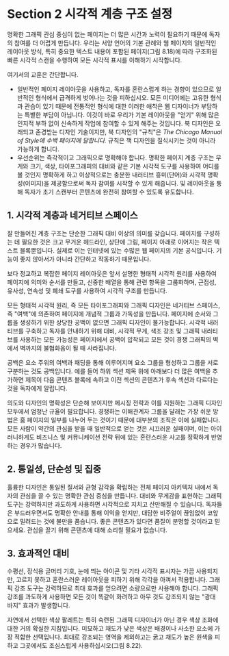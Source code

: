 # Section 2 시각적 계층 구조 설정

명확한 그래픽 관심 중심이 없는 페이지는 더 많은 시간과 노력이 필요하기 때문에 독자의 참여를 더 어렵게 만듭니다. 우리는 서양 언어의 기본 관례와 웹 페이지의 일반적인 레이아웃 방식, 특히 중요한 텍스트 내용이 포함된 페이지(그림 8.18)에 따라 구조화된 빠른 시각적 스캔을 수행하여 모든 시각적 표시를 이해하기 시작합니다.

여기서의 교훈은 간단합니다.

- 일반적인 페이지 레이아웃을 사용하고, 독자를 혼란스럽게 하는 경향이 있으므로 일반적인 형식에서 급격하게 벗어나는 것을 피하십시오. 모든 미디어에는 고유한 형식과 관습이 있기 때문에 전통적인 형식에 대한 이러한 애착은 웹 디자이너가 부담하는 특별한 부담이 아닙니다. 이것이 바로 우리가 기본 레이아웃을 "얻기" 위해 많은 인지적 부하 없이 신속하게 작업에 참여할 수 있게 해주는 것입니다. 북 디자인은 오래되고 존경받는 디자인 기술이지만, 북 디자인의 "규칙"은 _The Chicago Manual of Style에 수백 페이지에 달합니다._ 규칙은 책 디자인을 질식시키는 것이 아니라 가능하게 합니다.
- 우선순위는 즉각적이고 그래픽으로 명확해야 합니다. 명확한 페이지 계층 구조는 무게와 크기, 색상, 타이포그래피의 대비와 같은 기본 시각적 도구를 사용하여 어디를 볼 것인지 명확하게 하고 이상적으로는 충분한 내러티브 흥미(단어)와 시각적 명확성(이미지)을 제공함으로써 독자 참여를 시작할 수 있게 해줍니다. 및 레이아웃을 통해 독자가 초기 스캔부터 콘텐츠에 완전히 참여할 수 있도록 유도합니다.

## 1. 시각적 계층과 네거티브 스페이스

잘 만들어진 계층 구조는 단순한 그래픽 대비 이상의 의미를 갖습니다. 페이지를 구성하는 데 필요한 것은 크고 무거운 헤드라인, 상단에 그림, 페이지 아래로 이어지는 작은 텍스트 블록뿐입니다. 실제로 이는 인터넷에 있는 수많은 웹 페이지의 기본 공식입니다. 기능이 좋지 않아서가 아니라 간단하고 작동하기 때문입니다.

보다 정교하고 복잡한 페이지 레이아웃은 앞서 설명한 형태적 시각적 원리를 사용하여 페이지에 의미와 순서를 만들고, 신중한 배열을 통해 관련 항목을 그룹화하며, 근접성, 유사성, 연속성 및 폐쇄 도구를 사용하여 시각적 구조를 만듭니다.

모든 형태적 시각적 원리, 즉 모든 타이포그래피와 그래픽 디자인은 네거티브 스페이스, 즉 "여백"에 의존하여 페이지에 개념적 그룹과 가독성을 만듭니다. 페이지에 순서와 그룹을 생성하기 위한 상당한 공백이 없으면 그래픽 디자인이 불가능합니다. 시각적 내러티브를 구축하고 독자를 안내하기 위해 대비, 시각적 무게, 색조 강조 및 그래픽 내러티브를 사용하는 모든 가능성은 페이지에서 공백이 압착되고 모든 것이 경쟁 그래픽의 벽에서 벽까지의 불협화음이 될 때 사라집니다.

공백은 요소 주위의 여백과 패딩을 통해 이루어지며 요소 그룹을 형성하고 그룹을 서로 구분하는 것도 공백입니다. 예를 들어 하위 섹션 제목 위에 아래보다 더 많은 여백을 추가하면 제목이 다음 콘텐츠 블록에 속하고 이전 섹션의 콘텐츠가 후속 섹션과 다르다는 것을 독자에게 알립니다.

의도와 디자인의 명확성은 단순해 보이지만 메시징 전략과 이를 지원하는 그래픽 디자인 모두에서 엄청난 규율이 필요합니다. 경쟁하는 이해관계자 그룹을 달래는 가장 쉬운 방법은 홈 페이지의 일부를 나누어 두는 것이기 때문에 대부분의 조직은 이에 실패합니다. 모든 사람이 약간의 관심을 받을 때 일반적으로 얻는 것은 시끄러운 실패이며, 이는 아이러니하게도 비즈니스 및 커뮤니케이션 전략 뒤에 있는 혼란스러운 사고를 정확하게 반영하는 경우가 많습니다.

## 2. 통일성, 단순성 및 집중

훌륭한 디자인은 통일된 질서와 균형 감각을 확립하는 전체 페이지 아키텍처 내에서 독자의 관심을 끌 수 있는 명확한 관심 중심을 만듭니다. 대비와 무게감을 표현하는 그래픽 도구는 강력하지만 과도하게 사용하면 시각적으로 지치고 산만해질 수 있습니다. 독자들은 부드러우면서도 명확한 안내를 통해 이익을 얻지만, 대담한 비주얼이 끊임없이 코앞으로 밀려드는 것에 불만을 품습니다. 좋은 콘텐츠가 있다면 품질이 분명할 것이라고 믿으세요. 관심을 끌기 위해 콘텐츠에 대해 소리칠 필요가 없습니다.

## 3. 효과적인 대비

수평선, 장식용 글머리 기호, 눈에 띄는 아이콘 및 기타 시각적 표시자는 가끔 사용되지만, 고르지 못하고 혼란스러운 레이아웃을 피하기 위해 각각을 아껴서 적용합니다. 그래픽 강조 도구는 강력하므로 최대 효과를 얻으려면 소량으로만 사용해야 합니다. 그래픽 강조를 과도하게 사용하면 모든 것이 똑같이 화려하고 아무 것도 강조되지 않는 "광대 바지" 효과가 발생합니다.

자연에서 선택한 색상 팔레트는 특히 숙련된 그래픽 디자이너가 아닌 경우 색상 조화에 대한 거의 확실한 지침입니다. 미묘하고 채도가 낮은 색상은 배경이나 사소한 요소에 가장 적합한 선택입니다. 최대로 강조되는 영역을 제외하고는 굵고 채도가 높은 원색을 피하고 그곳에서도 조심스럽게 사용하십시오(그림 8.22).
